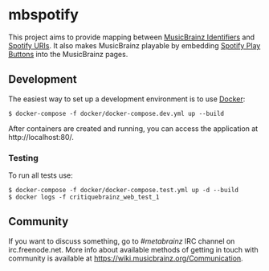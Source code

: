 # mbspotify

This project aims to provide mapping between [MusicBrainz Identifiers](https://musicbrainz.org/doc/MusicBrainz_Identifier)
and [Spotify URIs](https://developer.spotify.com/web-api/user-guide/#spotify-uris-and-ids).
It also makes MusicBrainz playable by embedding [Spotify Play Buttons](https://developer.spotify.com/technologies/widgets/spotify-play-button/)
into the MusicBrainz pages.


## Development

The easiest way to set up a development environment is to use [Docker](https://www.docker.com/):

    $ docker-compose -f docker/docker-compose.dev.yml up --build

After containers are created and running, you can access the application at
http://localhost:80/.

### Testing

To run all tests use:

    $ docker-compose -f docker/docker-compose.test.yml up -d --build
    $ docker logs -f critiquebrainz_web_test_1

## Community

If you want to discuss something, go to *#metabrainz* IRC channel on
irc.freenode.net. More info about available methods of getting in touch with
community is available at https://wiki.musicbrainz.org/Communication.
